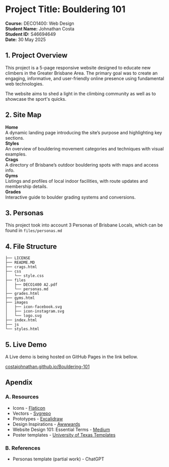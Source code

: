 # Project Title: Bouldering 101

**Course:** DECO1400: Web Design <br>
**Student Name:** Johnathan Costa <br>
**Student ID:** S46694649 <br>
**Date:** 30 May 2025 <br>

## 1. Project Overview

This project is a 5-page responsive website designed to educate new climbers in the Greater Brisbane Area. The primary goal was to create an engaging, informative, and user-friendly online presence using fundamental web technologies.

The website aims to shed a light in the climbing community as well as to showcase the sport's quicks.

## 2. Site Map

**Home**  
  A dynamic landing page introducing the site’s purpose and highlighting key sections. <br>
**Styles**  
  An overview of bouldering movement categories and techniques with visual examples.  <br>
**Crags**  
  A directory of Brisbane’s outdoor bouldering spots with maps and access info. <br>
**Gyms**  
  Listings and profiles of local indoor facilities, with route updates and membership details. <br>
**Grades**  
  Interactive guide to boulder grading systems and conversions.

## 3. Personas
This project took into account 3 Personas of Brisbane Locals, which can be found in `files/personas.md`

## 4. File Structure
```
├── LICENSE
├── README.MD
├── crags.html
├── css
│   └── style.css
├── files
│   ├── DECO1400 A2.pdf
│   └── personas.md
├── grades.html
├── gyms.html
├── images
│   ├── icon-facebook.svg
│   ├── icon-instagram.svg
│   └── logo.svg
├── index.html
├── js
└── styles.html
```

## 5. Live Demo
A Live demo is being hosted on GitHub Pages in the link bellow.

[costajohnathan.github.io/Bouldering-101](https://costajohnathan.github.io/Bouldering-101/index.html)

## Apendix
### A. Resources
- Icons - [Flaticon](https://www.flaticon.com/)
- Vectors - [Svgrepo](https://www.svgrepo.com/vectors)
- Prototypes - [Excalidraw](https://excalidraw.com/)
- Design Inspirations - [Awwwards](https://www.awwwards.com/)
- Website Design 101: Essential Terms - [Medium](https://medium.com/tylerdi/website-design-101-essential-terms-64bc4a52847f)
- Poster templates - [University of Texas Templates](https://undergradcollege.utexas.edu/academics/undergraduate-research/guide-creating-research-posters/poster-design-templates)

### B. References
- Personas template (partial work) - ChatGPT